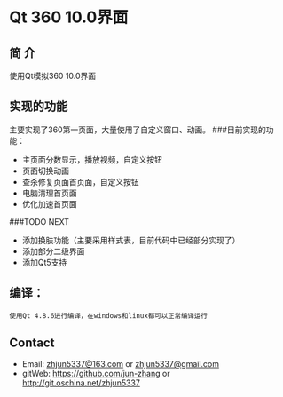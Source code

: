 Qt 360 10.0界面
===========
简  介
-----
使用Qt模拟360 10.0界面

实现的功能
-----
主要实现了360第一页面，大量使用了自定义窗口、动画。
###目前实现的功能：
* 主页面分数显示，播放视频，自定义按钮
* 页面切换动画
* 查杀修复页面首页面，自定义按钮
* 电脑清理首页面
* 优化加速首页面

###TODO NEXT
* 添加换肤功能（主要采用样式表，目前代码中已经部分实现了）
* 添加部分二级界面
* 添加Qt5支持

编译：
-----
    使用Qt 4.8.6进行编译，在windows和linux都可以正常编译运行
    
Contact
-----
* Email: zhjun5337@163.com or zhjun5337@gmail.com
* gitWeb: https://github.com/jun-zhang or http://git.oschina.net/zhjun5337

